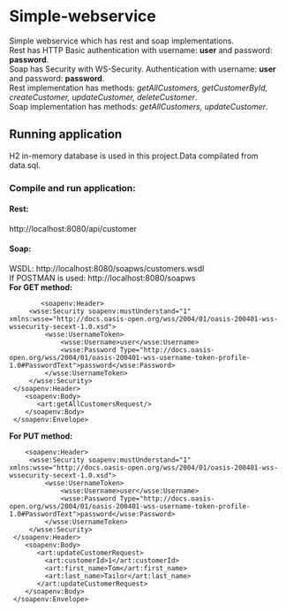 # Simple-webservice
Simple webservice which has rest and soap implementations.  
Rest has HTTP Basic authentication with username: <b>user</b> and password: <b> password</b>.   
Soap has Security with WS-Security. Authentication with username: <b>user</b> and password: <b> password</b>.  
Rest implementation has methods: <i>getAllCustomers, getCustomerById, createCustomer, updateCustomer, deleteCustomer</i>.  
Soap implementation has methods: <i>getAllCustomers, updateCustomer</i>.

## Running application
H2 in-memory database is used in this project.Data compilated from data.sql. 
### Compile and run application:
####  Rest:
http://localhost:8080/api/customer
#### Soap:
WSDL: http://localhost:8080/soapws/customers.wsdl  
If POSTMAN is used: http://localhost:8080/soapws  
<b>For GET method:</b>
```<soapenv:Envelope xmlns:soapenv="http://schemas.xmlsoap.org/soap/envelope/" xmlns:art="http://dovile.com/simple-web-service">
        <soapenv:Header>
     <wsse:Security soapenv:mustUnderstand="1" xmlns:wsse="http://docs.oasis-open.org/wss/2004/01/oasis-200401-wss-wssecurity-secext-1.0.xsd">
         <wsse:UsernameToken>
             <wsse:Username>user</wsse:Username>
             <wsse:Password Type="http://docs.oasis-open.org/wss/2004/01/oasis-200401-wss-username-token-profile-1.0#PasswordText">password</wsse:Password>
         </wsse:UsernameToken>
     </wsse:Security>
 </soapenv:Header>
    <soapenv:Body>
       <art:getAllCustomersRequest/>
    </soapenv:Body>
 </soapenv:Envelope>
 ```
 <b>For PUT method:</b>
 ```<soapenv:Envelope xmlns:soapenv="http://schemas.xmlsoap.org/soap/envelope/" xmlns:art="http://dovile.com/simple-web-service">
     <soapenv:Header>
      <wsse:Security soapenv:mustUnderstand="1" xmlns:wsse="http://docs.oasis-open.org/wss/2004/01/oasis-200401-wss-wssecurity-secext-1.0.xsd">
          <wsse:UsernameToken>
              <wsse:Username>user</wsse:Username>
              <wsse:Password Type="http://docs.oasis-open.org/wss/2004/01/oasis-200401-wss-username-token-profile-1.0#PasswordText">password</wsse:Password>
          </wsse:UsernameToken>
      </wsse:Security>
  </soapenv:Header>
     <soapenv:Body>
        <art:updateCustomerRequest>
          <art:customerId>1</art:customerId>
          <art:first_name>Tom</art:first_name>
          <art:last_name>Tailor</art:last_name>
        </art:updateCustomerRequest>
     </soapenv:Body>
  </soapenv:Envelope>